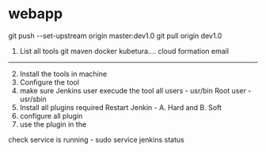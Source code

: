 # webapp

git push --set-upstream origin master:dev1.0
git pull origin dev1.0

1.  List all tools
git
maven docker
kubetura....
cloud formation
email
-----------------------
2. Install the tools in machine
3. Configure the tool
4. make sure Jenkins user execude the tool
all users - usr/bin
Root user - usr/sbin
5. Install all plugins required 
  Restart Jenkin - A. Hard and B. Soft
6. configure all plugin 
7. use the plugin in the 

check service is running - sudo service jenkins status

